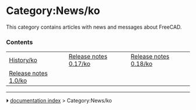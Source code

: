 # Category:News/ko
This category contains articles with news and messages about FreeCAD.

### Contents

|     |     |     |
| --- | --- | --- |
| [History/ko](History/ko.md) | [Release notes 0.17/ko](Release_notes_0.17/ko.md) | [Release notes 0.18/ko](Release_notes_0.18/ko.md) |
| [Release notes 1.0/ko](Release_notes_1.0/ko.md) |



---
⏵ [documentation index](../README.md) > Category:News/ko
